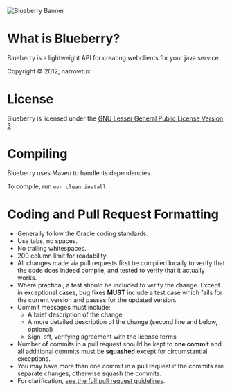 ![Blueberry Banner](https://raw.github.com/narrowtux/Blueberry/master/src/main/resources/blueberry-banner.png)
# What is Blueberry?
Blueberry is a lightweight API for creating webclients for your java service.

Copyright &copy; 2012, narrowtux

# License
Blueberry is licensed under the [GNU Lesser General Public License Version 3](http://www.gnu.org/licenses/lgpl.html)

# Compiling
Blueberry uses Maven to handle its dependencies.

To compile, run `mvn clean install`.

# Coding and Pull Request Formatting
* Generally follow the Oracle coding standards.
* Use tabs, no spaces.
* No trailing whitespaces.
* 200 column limit for readability.
* All changes made via pull requests first be compiled locally to verify that the code does indeed compile, and tested to verify that it actually works.
* Where practical, a test should be included to verify the change. Except in exceptional cases, bug fixes **MUST** include a test case which fails for the current version and passes for the updated version.
* Commit messages must include:
    - A brief description of the change
    - A more detailed description of the change (second line and below, optional)
    - Sign-off, verifying agreement with the license terms
* Number of commits in a pull request should be kept to **one commit** and all additional commits must be **squashed** except for circumstantial exceptions.
* You may have more than one commit in a pull request if the commits are separate changes, otherwise squash the commits.
* For clarification, [see the full pull request guidelines](http://wiki.spout.org/display/bridge/Pull+Request+Guidelines).